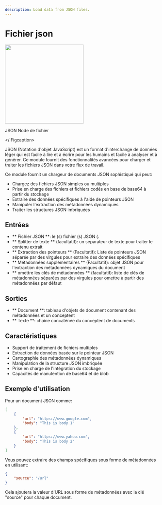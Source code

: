 ```yaml
---
description: Load data from JSON files.
---
```


# Fichier json

<gigne> <img src = "../../../. GitBook / Assets / Image (12) (1) (1) (1) (2) .png" alt = "" width = "259"> <Figcaption> <p> JSON Node de fichier </p> </ Figcaption> </figne>

JSON (Notation d'objet JavaScript) est un format d'interchange de données léger qui est facile à lire et à écrire pour les humains et facile à analyser et à générer. Ce module fournit des fonctionnalités avancées pour charger et traiter les fichiers JSON dans votre flux de travail.

Ce module fournit un chargeur de documents JSON sophistiqué qui peut:

* Chargez des fichiers JSON simples ou multiples
* Prise en charge des fichiers et fichiers codés en base de base64 à partir du stockage
* Extraire des données spécifiques à l'aide de pointeurs JSON
* Manipuler l'extraction des métadonnées dynamiques
* Traiter les structures JSON imbriquées

## Entrées

* ** Fichier JSON **: le (s) fichier (s) JSON (.
* ** Splitter de texte ** (facultatif): un séparateur de texte pour traiter le contenu extrait
* ** Extraction des pointeurs ** (Facultatif): Liste de pointeurs JSON séparée par des virgules pour extraire des données spécifiques
* ** Métadonnées supplémentaires ** (Facultatif): objet JSON pour l'extraction des métadonnées dynamiques du document
* ** omettre les clés de métadonnées ** (facultatif): liste de clés de métadonnées séparées par des virgules pour omettre à partir des métadonnées par défaut

## Sorties

* ** Document **: tableau d'objets de document contenant des métadonnées et un conceptent
* ** Texte **: chaîne concaténée du conceptent de documents

## Caractéristiques

* Support de traitement de fichiers multiples
* Extraction de données basée sur le pointeur JSON
* Cartographie des métadonnées dynamiques
* Manipulation de la structure JSON imbriquée
* Prise en charge de l'intégration du stockage
* Capacités de manutention de base64 et de blob

## Exemple d'utilisation

Pour un document JSON comme:

```json
[
    {
        "url": "https://www.google.com",
        "body": "This is body 1"
    },
    {
        "url": "https://www.yahoo.com",
        "body": "This is body 2"
    }
]
```

Vous pouvez extraire des champs spécifiques sous forme de métadonnées en utilisant:

```json
{
    "source": "/url"
}
```

Cela ajoutera la valeur d'URL sous forme de métadonnées avec la clé "source" pour chaque document.
